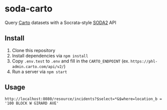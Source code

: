 # soda-carto
Query [Carto](http://carto.com) datasets with a Socrata-style
[SODA2](https://dev.socrata.com/docs/queries/) API

## Install
1. Clone this repository
2. Install dependencies via `npm install`
3. Copy `.env.test` to `.env` and fill in the `CARTO_ENDPOINT` (ex. `https://phl-admin.carto.com/api/v2/`)
4. Run a server via `npm start`

## Usage
```
http://localhost:8080/resource/incidents?$select=*&$where=location_b = '100 BLOCK W GIRARD AVE'
```

